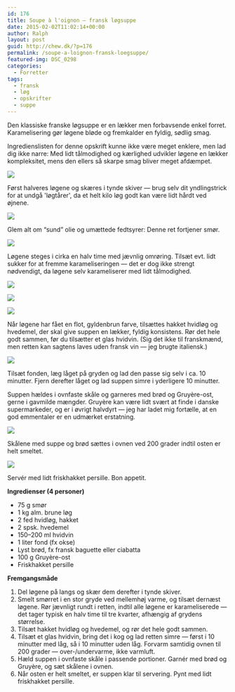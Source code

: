 ```yaml
---
id: 176
title: Soupe à l'oignon — fransk løgsuppe
date: 2015-02-02T11:02:14+00:00
author: Ralph
layout: post
guid: http://chew.dk/?p=176
permalink: /soupe-a-loignon-fransk-loegsuppe/
featured-img: DSC_0298
categories:
  - Forretter
tags:
  - fransk
  - løg
  - opskrifter
  - suppe
---
```

Den klassiske franske løgsuppe er en lækker men forbavsende enkel forret. Karamelisering gør løgene bløde og fremkalder en fyldig, sødlig smag.

<!--more-->

Ingredienslisten for denne opskrift kunne ikke være meget enklere, men lad dig ikke narre: Med lidt tålmodighed og kærlighed udvikler løgene en lækker kompleksitet, mens den ellers så skarpe smag bliver meget afdæmpet.

<a href="http://chew.dk/wp-content/uploads/DSC_0243.jpg"><img src="http://chew.dk/wp-content/uploads/DSC_0243-1024x792.jpg" /></a>

Først halveres løgene og skæres i tynde skiver — brug selv dit yndlingstrick for at undgå 'løgtårer', da et helt kilo løg godt kan være lidt hårdt ved øjnene.

<a href="http://chew.dk/wp-content/uploads/DSC_0252.jpg"><img src="http://chew.dk/wp-content/uploads/DSC_0252-1024x655.jpg" /></a>

Glem alt om “sund” olie og umættede fedtsyrer: Denne ret fortjener smør.

<a href="http://chew.dk/wp-content/uploads/DSC_02571.jpg"><img src="http://chew.dk/wp-content/uploads/DSC_02571-1024x680.jpg" /></a>

Løgene steges i cirka en halv time med jævnlig omrøring. Tilsæt evt. lidt sukker for at fremme karameliseringen — det er dog ikke strengt nødvendigt, da løgene selv karameliserer med lidt tålmodighed.

<a href="http://chew.dk/wp-content/uploads/DSC_0260.jpg"><img src="http://chew.dk/wp-content/uploads/DSC_0260-1024x680.jpg" /></a>

<a href="http://chew.dk/wp-content/uploads/DSC_0263.jpg"><img src="http://chew.dk/wp-content/uploads/DSC_0263-1024x680.jpg" /></a> 

<a href="http://chew.dk/wp-content/uploads/DSC_0269.jpg"><img src="http://chew.dk/wp-content/uploads/DSC_0269-1024x680.jpg" /></a>

Når løgene har fået en flot, gyldenbrun farve, tilsættes hakket hvidløg og hvedemel, der skal give suppen en lækker, fyldig konsistens. Rør det hele godt sammen, før du tilsætter et glas hvidvin. (Sig det ikke til franskmænd, men retten kan sagtens laves uden fransk vin — jeg brugte italiensk.)

<a href="http://chew.dk/wp-content/uploads/DSC_0275.jpg"><img src="http://chew.dk/wp-content/uploads/DSC_0275-1024x680.jpg" /></a>

Tilsæt fonden, læg låget på gryden og lad den passe sig selv i ca. 10 minutter. Fjern derefter låget og lad suppen simre i yderligere 10 minutter.

Suppen hældes i ovnfaste skåle og garneres med brød og Gruyère-ost, gerne i gavmilde mængder. Gruyère kan være lidt svært at finde i danske supermarkeder, og er i øvrigt halvdyrt — jeg har ladet mig fortælle, at en god emmentaler er en udmærket erstatning.

<a href="http://chew.dk/wp-content/uploads/DSC_0284.jpg"><img src="http://chew.dk/wp-content/uploads/DSC_0284-1024x680.jpg" /></a>

Skålene med suppe og brød sættes i ovnen ved 200 grader indtil osten er helt smeltet.

<a href="http://chew.dk/wp-content/uploads/DSC_0292.jpg"><img src="http://chew.dk/wp-content/uploads/DSC_0292-1024x680.jpg" /></a>

Servér med lidt friskhakket persille. Bon appetit.

**Ingredienser (4 personer)** 

  * 75 g smør
  * 1 kg alm. brune løg
  * 2 fed hvidløg, hakket
  * 2 spsk. hvedemel
  * 150–200 ml hvidvin
  * 1 liter fond (fx okse)
  * Lyst brød, fx fransk baguette eller ciabatta
  * 100 g Gruyère-ost
  * Friskhakket persille

**Fremgangsmåde**

  1. Del løgene på langs og skær dem derefter i tynde skiver.
  2. Smelt smørret i en stor gryde ved mellemhøj varme, og tilsæt dernæst løgene. Rør jævnligt rundt i retten, indtil alle løgene er karameliserede — det tager typisk en halv time til tre kvarter, afhængig af grydens størrelse.
  3. Tilsæt hakket hvidløg og hvedemel, og rør det hele godt sammen.
  4. Tilsæt et glas hvidvin, bring det i kog og lad retten simre — først i 10 minutter med låg, så i 10 minutter uden låg. Forvarm samtidig ovnen til 200 grader — over-/undervarme, ikke varmluft.
  5. Hæld suppen i ovnfaste skåle i passende portioner. Garnér med brød og Gruyère, og sæt skålene i ovnen.
  6. Når osten er helt smeltet, er suppen klar til servering. Pynt med lidt friskhakket persille.